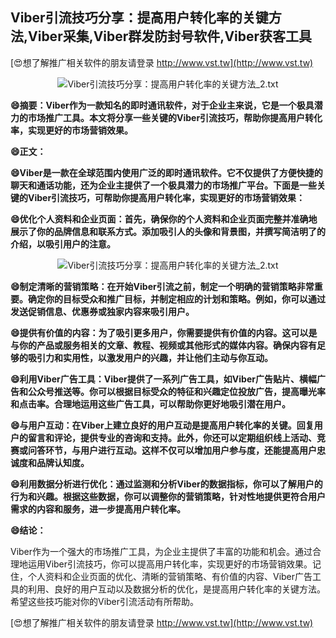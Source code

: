 ## **Viber引流技巧分享：提高用户转化率的关键方法,Viber采集,Viber群发防封号软件,Viber获客工具**

[😍想了解推广相关软件的朋友请登录 http://www.vst.tw](http://www.vst.tw)

 <center><img src="https://vst.tw/MP4/tuiguang/png/3.png" alt="Viber引流技巧分享：提高用户转化率的关键方法_2.txt"></center>

**😄摘要：Viber作为一款知名的即时通讯软件，对于企业主来说，它是一个极具潜力的市场推广工具。本文将分享一些关键的Viber引流技巧，帮助你提高用户转化率，实现更好的市场营销效果。**

**😄正文：**

**😄Viber是一款在全球范围内使用广泛的即时通讯软件。它不仅提供了方便快捷的聊天和通话功能，还为企业主提供了一个极具潜力的市场推广平台。下面是一些关键的Viber引流技巧，可帮助你提高用户转化率，实现更好的市场营销效果：**

**😄优化个人资料和企业页面：首先，确保你的个人资料和企业页面完整并准确地展示了你的品牌信息和联系方式。添加吸引人的头像和背景图，并撰写简洁明了的介绍，以吸引用户的注意。**

 <center><img src="https://vst.tw/MP4/tuiguang/png/6.png" alt="Viber引流技巧分享：提高用户转化率的关键方法_2.txt"></center>

**😄制定清晰的营销策略：在开始Viber引流之前，制定一个明确的营销策略非常重要。确定你的目标受众和推广目标，并制定相应的计划和策略。例如，你可以通过发送促销信息、优惠券或独家内容来吸引用户。**

**😄提供有价值的内容：为了吸引更多用户，你需要提供有价值的内容。这可以是与你的产品或服务相关的文章、教程、视频或其他形式的媒体内容。确保内容有足够的吸引力和实用性，以激发用户的兴趣，并让他们主动与你互动。**

**😄利用Viber广告工具：Viber提供了一系列广告工具，如Viber广告贴片、横幅广告和公众号推送等。你可以根据目标受众的特征和兴趣定位投放广告，提高曝光率和点击率。合理地运用这些广告工具，可以帮助你更好地吸引潜在用户。**

**😄与用户互动：在Viber上建立良好的用户互动是提高用户转化率的关键。回复用户的留言和评论，提供专业的咨询和支持。此外，你还可以定期组织线上活动、竞赛或问答环节，与用户进行互动。这样不仅可以增加用户参与度，还能提高用户忠诚度和品牌认知度。**

**😄利用数据分析进行优化：通过监测和分析Viber的数据指标，你可以了解用户的行为和兴趣。根据这些数据，你可以调整你的营销策略，针对性地提供更符合用户需求的内容和服务，进一步提高用户转化率。**

**😄结论：**

Viber作为一个强大的市场推广工具，为企业主提供了丰富的功能和机会。通过合理地运用Viber引流技巧，你可以提高用户转化率，实现更好的市场营销效果。记住，个人资料和企业页面的优化、清晰的营销策略、有价值的内容、Viber广告工具的利用、良好的用户互动以及数据分析的优化，是提高用户转化率的关键方法。希望这些技巧能对你的Viber引流活动有所帮助。

[😍想了解推广相关软件的朋友请登录 http://www.vst.tw](http://www.vst.tw)



